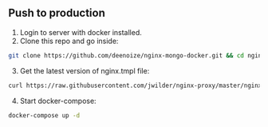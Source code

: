 ## Push to production

1. Login to server with docker installed.
2. Clone this repo and go inside:
```bash
git clone https://github.com/deenoize/nginx-mongo-docker.git && cd nginx-mongo-docker
```

3. Get the latest version of nginx.tmpl file:
```bash
curl https://raw.githubusercontent.com/jwilder/nginx-proxy/master/nginx.tmpl > nginx.tmpl
```
4. Start docker-compose:
```bash
docker-compose up -d
```

